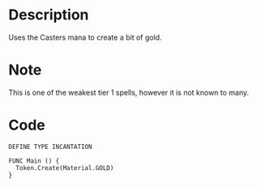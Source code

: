 # Description

Uses the Casters mana to create a bit of gold. 

# Note
This is one of the weakest tier 1 spells, however it is not known to many.

# Code
```
DEFINE TYPE INCANTATION 

FUNC Main () {
  Token.Create(Material.GOLD)
}
```

